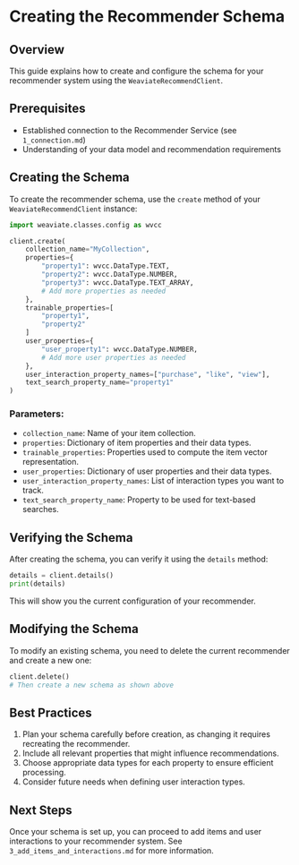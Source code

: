 # Creating the Recommender Schema

## Overview
This guide explains how to create and configure the schema for your recommender system using the `WeaviateRecommendClient`.

## Prerequisites
- Established connection to the Recommender Service (see `1_connection.md`)
- Understanding of your data model and recommendation requirements

## Creating the Schema

To create the recommender schema, use the `create` method of your `WeaviateRecommendClient` instance:

```python
import weaviate.classes.config as wvcc

client.create(
    collection_name="MyCollection",
    properties={
        "property1": wvcc.DataType.TEXT,
        "property2": wvcc.DataType.NUMBER,
        "property3": wvcc.DataType.TEXT_ARRAY,
        # Add more properties as needed
    },
    trainable_properties=[
        "property1",
        "property2"
    ]
    user_properties={
        "user_property1": wvcc.DataType.NUMBER,
        # Add more user properties as needed
    },
    user_interaction_property_names=["purchase", "like", "view"],
    text_search_property_name="property1"
)
```

### Parameters:

- `collection_name`: Name of your item collection.
- `properties`: Dictionary of item properties and their data types.
- `trainable_properties`: Properties used to compute the item vector representation.
- `user_properties`: Dictionary of user properties and their data types.
- `user_interaction_property_names`: List of interaction types you want to track.
- `text_search_property_name`: Property to be used for text-based searches.

## Verifying the Schema

After creating the schema, you can verify it using the `details` method:

```python
details = client.details()
print(details)
```

This will show you the current configuration of your recommender.

## Modifying the Schema

To modify an existing schema, you need to delete the current recommender and create a new one:

```python
client.delete()
# Then create a new schema as shown above
```

## Best Practices

1. Plan your schema carefully before creation, as changing it requires recreating the recommender.
2. Include all relevant properties that might influence recommendations.
3. Choose appropriate data types for each property to ensure efficient processing.
4. Consider future needs when defining user interaction types.

## Next Steps

Once your schema is set up, you can proceed to add items and user interactions to your recommender system. See `3_add_items_and_interactions.md` for more information.
